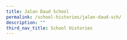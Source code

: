 ```yaml
---
title: Jalan Daud School
permalink: /school-histories/jalan-daud-sch/
description: ""
third_nav_title: School Histories
---
```

